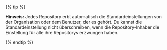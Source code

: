 {% tip %}

**Hinweis:** Jedes Repository erbt automatisch die Standardeinstellungen von der Organisation oder dem Benutzer, der es gehört. Du kannst die Standardeinstellung nicht überschreiben, wenn die Repository-Inhaber die Einstellung für alle ihre Repositorys erzwungen haben.

{% endtip %}
